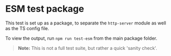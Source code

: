 # ESM test package

This test is set up as a package, to separate the `http-server` module as well as the TS config file.

To view the output, run `npm run test-esm` from the main package folder.

> **Note:** This is not a full test suite, but rather a quick 'sanity check'.
